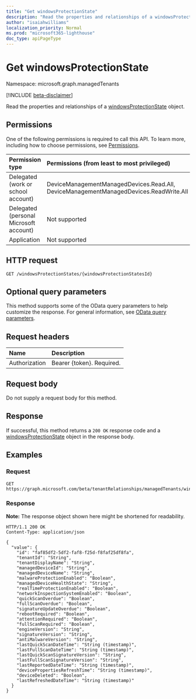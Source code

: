 ```yaml
---
title: "Get windowsProtectionState"
description: "Read the properties and relationships of a windowsProtectionState object."
author: "isaiahwilliams"
localization_priority: Normal
ms.prod: "microsoft365-lighthouse"
doc_type: apiPageType
---
```


# Get windowsProtectionState
Namespace: microsoft.graph.managedTenants

[!INCLUDE [beta-disclaimer](../../includes/beta-disclaimer.md)]

Read the properties and relationships of a [windowsProtectionState](../resources/managedTenants-windowsprotectionstate.md) object.

## Permissions
One of the following permissions is required to call this API. To learn more, including how to choose permissions, see [Permissions](/graph/permissions-reference).

|Permission type|Permissions (from least to most privileged)|
|:---|:---|
|Delegated (work or school account)|DeviceManagementManagedDevices.Read.All, DeviceManagementManagedDevices.ReadWrite.All|
|Delegated (personal Microsoft account)|Not supported|
|Application|Not supported|

## HTTP request

<!-- {
  "blockType": "ignored"
}
-->
``` http
GET /windowsProtectionStates/{windowsProtectionStatesId}
```

## Optional query parameters
This method supports some of the OData query parameters to help customize the response. For general information, see [OData query parameters](/graph/query-parameters).

## Request headers
|Name|Description|
|:---|:---|
|Authorization|Bearer {token}. Required.|

## Request body
Do not supply a request body for this method.

## Response

If successful, this method returns a `200 OK` response code and a [windowsProtectionState](../resources/managedTenants-windowsprotectionstate.md) object in the response body.

## Examples

### Request
<!-- {
  "blockType": "request",
  "name": "get_windowsprotectionstate"
}
-->
``` http
GET https://graph.microsoft.com/beta/tenantRelationships/managedTenants/windowsProtectionStates/{windowsProtectionStatesId}
```


### Response
**Note:** The response object shown here might be shortened for readability.
<!-- {
  "blockType": "response",
  "truncated": true,
  "@odata.type": "microsoft.graph.managedTenants.windowsProtectionState"
}
-->
``` http
HTTP/1.1 200 OK
Content-Type: application/json

{
  "value": {
    "id": "faf85df2-5df2-faf8-f25d-f8faf25df8fa",
    "tenantId": "String",
    "tenantDisplayName": "String",
    "managedDeviceId": "String",
    "managedDeviceName": "String",
    "malwareProtectionEnabled": "Boolean",
    "managedDeviceHealthState": "String",
    "realTimeProtectionEnabled": "Boolean",
    "networkInspectionSystemEnabled": "Boolean",
    "quickScanOverdue": "Boolean",
    "fullScanOverdue": "Boolean",
    "signatureUpdateOverdue": "Boolean",
    "rebootRequired": "Boolean",
    "attentionRequired": "Boolean",
    "fullScanRequired": "Boolean",
    "engineVersion": "String",
    "signatureVersion": "String",
    "antiMalwareVersion": "String",
    "lastQuickScanDateTime": "String (timestamp)",
    "lastFullScanDateTime": "String (timestamp)",
    "lastQuickScanSignatureVersion": "String",
    "lastFullScanSignatureVersion": "String",
    "lastReportedDateTime": "String (timestamp)",
    "devicePropertiesRefreshTime": "String (timestamp)",
    "deviceDeleted": "Boolean",
    "lastRefreshedDateTime": "String (timestamp)"
  }
}
```
